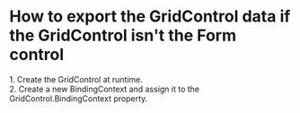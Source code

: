 # How to export the GridControl data if the GridControl isn't the Form control


<p>1. Create the GridControl at runtime.<br />
2. Create a new BindingContext and assign it to the GridControl.BindingContext property.</p>

<br/>


